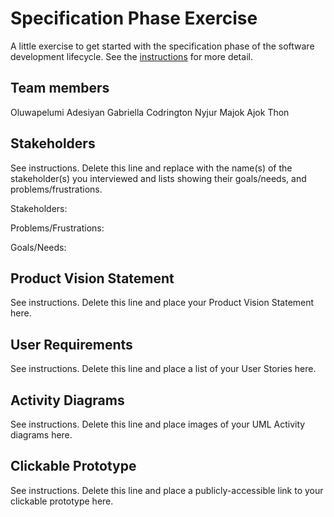 # Specification Phase Exercise

A little exercise to get started with the specification phase of the software development lifecycle. See the [instructions](instructions.md) for more detail.

## Team members

Oluwapelumi Adesiyan
Gabriella Codrington
Nyjur Majok
Ajok Thon

## Stakeholders

See instructions. Delete this line and replace with the name(s) of the stakeholder(s) you interviewed and lists showing their goals/needs, and problems/frustrations.

Stakeholders:

Problems/Frustrations:

Goals/Needs:

## Product Vision Statement

See instructions. Delete this line and place your Product Vision Statement here.

## User Requirements

See instructions. Delete this line and place a list of your User Stories here.

## Activity Diagrams

See instructions. Delete this line and place images of your UML Activity diagrams here.

## Clickable Prototype

See instructions. Delete this line and place a publicly-accessible link to your clickable prototype here.
